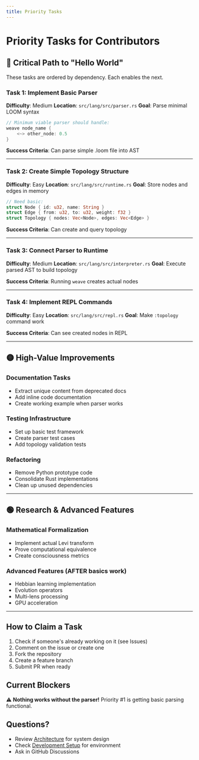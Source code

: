```yaml
---
title: Priority Tasks
---
```


# Priority Tasks for Contributors

## 🔴 Critical Path to "Hello World"

These tasks are ordered by dependency. Each enables the next.

### Task 1: Implement Basic Parser
**Difficulty**: Medium
**Location**: `src/lang/src/parser.rs`
**Goal**: Parse minimal LOOM syntax

```rust
// Minimum viable parser should handle:
weave node_name {
    <~> other_node: 0.5
}
```

**Success Criteria**: Can parse simple .loom file into AST

---

### Task 2: Create Simple Topology Structure
**Difficulty**: Easy
**Location**: `src/lang/src/runtime.rs`
**Goal**: Store nodes and edges in memory

```rust
// Need basic:
struct Node { id: u32, name: String }
struct Edge { from: u32, to: u32, weight: f32 }
struct Topology { nodes: Vec<Node>, edges: Vec<Edge> }
```

**Success Criteria**: Can create and query topology

---

### Task 3: Connect Parser to Runtime
**Difficulty**: Medium
**Location**: `src/lang/src/interpreter.rs`
**Goal**: Execute parsed AST to build topology

**Success Criteria**: Running `weave` creates actual nodes

---

### Task 4: Implement REPL Commands
**Difficulty**: Easy
**Location**: `src/lang/src/repl.rs`
**Goal**: Make `:topology` command work

**Success Criteria**: Can see created nodes in REPL

---

## 🟡 High-Value Improvements

### Documentation Tasks
- Extract unique content from deprecated docs
- Add inline code documentation
- Create working example when parser works

### Testing Infrastructure
- Set up basic test framework
- Create parser test cases
- Add topology validation tests

### Refactoring
- Remove Python prototype code
- Consolidate Rust implementations
- Clean up unused dependencies

---

## 🟢 Research & Advanced Features

### Mathematical Formalization
- Implement actual Levi transform
- Prove computational equivalence
- Create consciousness metrics

### Advanced Features (AFTER basics work)
- Hebbian learning implementation
- Evolution operators
- Multi-lens processing
- GPU acceleration

---

## How to Claim a Task

1. Check if someone's already working on it (see Issues)
2. Comment on the issue or create one
3. Fork the repository
4. Create a feature branch
5. Submit PR when ready

## Current Blockers

⚠️ **Nothing works without the parser!** Priority #1 is getting basic parsing functional.

## Questions?

- Review [Architecture](./architecture.md) for system design
- Check [Development Setup](./development-setup.md) for environment
- Ask in GitHub Discussions
